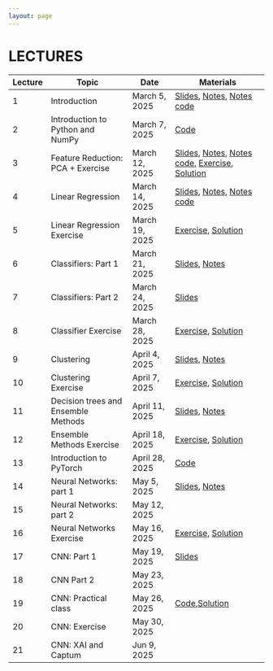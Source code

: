 ```yaml
---
layout: page
---
```


# LECTURES

| Lecture | Topic                                             | Date                | Materials |
|---------|---------------------------------------------------|---------------------|---------- |
| 1       | Introduction                                      | March 5, 2025       | [Slides](https://studentiunict-my.sharepoint.com/:b:/g/personal/simone_palazzo_unict_it/EYtBFAuI_TZCjtEb8kaVfKAB2Oshm1NNkU-s5BD7WFKxig?e=ttv7YD), [Notes](https://studentiunict-my.sharepoint.com/:b:/g/personal/simone_palazzo_unict_it/EfytM26ity9FtC7gsgW-MjMBmLFktm5qSQsx1DmopTustA?e=xPTb7S), [Notes code](https://studentiunict-my.sharepoint.com/:u:/g/personal/simone_palazzo_unict_it/EUTLU2QSepRAuNxUg6Q9CCcBpqz-QHnEg3gTJ_eIBELcMg?e=2DLndz)  |
| 2       | Introduction to Python and NumPy                  | March 7, 2025       | [Code](https://drive.google.com/file/d/1lKO-5PazdIo0f5hG6jUPvlCcpy6QL4BB/view?usp=sharing)    |
| 3       | Feature Reduction: PCA + Exercise                 | March 12, 2025      | [Slides](https://studentiunict-my.sharepoint.com/:b:/g/personal/simone_palazzo_unict_it/EceeUhhWm1hAin3HyQPpqFcBkf8Y0cYmqve4CbkOdGRdsg?e=tFanFa), [Notes](https://studentiunict-my.sharepoint.com/:b:/g/personal/simone_palazzo_unict_it/EVkrO15bhiJPnt4JEMozBu8BVOp65rjien7mDXHLywbc4Q?e=PRgO5J), [Notes code](https://studentiunict-my.sharepoint.com/:u:/g/personal/simone_palazzo_unict_it/EbTIu6xaU0BKsXqBIJc4B8EBPPxM_k3XDAqVMOClMq-4mA?e=YYunmh), [Exercise](https://studentiunict-my.sharepoint.com/:u:/g/personal/simone_palazzo_unict_it/EX4D6uBm84tCrPMeYKITsGcBWLhGndzLYnf0yCI1kSOX1A?e=r2smFT), [Solution](https://studentiunict-my.sharepoint.com/:u:/g/personal/simone_palazzo_unict_it/EcvqZWwP31dNnuBMF0X4bnkBjq2BtR_Xc6qPbuc-lMhh5Q?e=oxXzes) |
| 4       | Linear Regression                                 | March 14, 2025      | [Slides](https://studentiunict-my.sharepoint.com/:b:/g/personal/simone_palazzo_unict_it/EZ7AX9UBL2tLq3S57OpW8fIBf1w2sR7YanUwaZdTfPXz5g?e=fvRdoH), [Notes](https://studentiunict-my.sharepoint.com/:b:/g/personal/simone_palazzo_unict_it/ESnsJzxlNs9IpA-yqqRuC5UBB7NmmI27qRJRYT7cMjRa_A?e=96RM5H), [Notes code](https://studentiunict-my.sharepoint.com/:u:/g/personal/simone_palazzo_unict_it/ERHuMjp2RS5Ovi9tou9Id2gBYMxteF-afr_PbR0w6J7sPg?e=aKlMLO) |
| 5       | Linear Regression Exercise                        | March 19, 2025      | [Exercise](https://studentiunict-my.sharepoint.com/:u:/g/personal/simone_palazzo_unict_it/EemmIZ-e3jhJqsLflTI3OMgB74QC2DGu7qbsfT8g62ghng?e=vfqbIn), [Solution](https://studentiunict-my.sharepoint.com/:u:/g/personal/concetto_spampinato_unict_it/EfNxuGktpppJn9ZhzgM4aIUBTDw4vscjOdB5HOItK7-h9A?e=pkrU4w)    |
| 6       | Classifiers: Part 1                               | March 21, 2025      | [Slides](https://studentiunict-my.sharepoint.com/:b:/g/personal/concetto_spampinato_unict_it/EUGTVocAUwxHiCPc1GnX9vUBleNSawB1CrPpsEPqDr51Ag?e=aaLufH), [Notes](https://studentiunict-my.sharepoint.com/:b:/g/personal/concetto_spampinato_unict_it/EYX7dY7hs7dFo6k8gjKkW-gBM36EGZUp1e5_pHBKMOa8Og?e=dK9U5c)    |
  | 7       | Classifiers: Part 2                     | March 24, 2025      |   [Slides](https://studentiunict-my.sharepoint.com/:b:/g/personal/concetto_spampinato_unict_it/EUGTVocAUwxHiCPc1GnX9vUBleNSawB1CrPpsEPqDr51Ag?e=aaLufH)   |
| 8       | Classifier Exercise                               | March 28, 2025      | [Exercise](https://studentiunict-my.sharepoint.com/:u:/g/personal/simone_palazzo_unict_it/ES9zjP4MAuROv-foMpc1f5gBrL_nzTYkztPf4E6JJWOh2w?e=phhCdO), [Solution](https://studentiunict-my.sharepoint.com/:u:/g/personal/concetto_spampinato_unict_it/ETqtqOi5x7BFoUShcuI74wUBbAlt2mcXOZU_blqW74FHAw?e=PHUUjb)    |
| 9       | Clustering                                        | April 4, 2025       | [Slides](https://studentiunict-my.sharepoint.com/:b:/g/personal/simone_palazzo_unict_it/EaOWMcOZcxdMjWd4GeDfvN8BkB1dVizKB_oubktpEba5jw?e=z01HvR), [Notes](https://studentiunict-my.sharepoint.com/:b:/g/personal/simone_palazzo_unict_it/ESh0Gra4x-BLmXQucXY--gYBeMnOaHGbRpCThoSgQ4ZSCQ?e=k1BCCH)    |
| 10      | Clustering Exercise                               | April 7, 2025       | [Exercise](https://studentiunict-my.sharepoint.com/:u:/g/personal/simone_palazzo_unict_it/EXgGIbe6gl5Cql7jWttROksBWpBmiS7knerk8mLq1E8-GQ?e=BEP2Tw), [Solution](https://studentiunict-my.sharepoint.com/:u:/g/personal/concetto_spampinato_unict_it/Ebe34xGAxPBKvofmh_QN79gB3Tf8m95mBdTVTgqNGow-tA?e=3KQ880)    |
| 11      | Decision trees and Ensemble Methods                                  | April 11, 2025      |  [Slides](https://studentiunict-my.sharepoint.com/:b:/g/personal/concetto_spampinato_unict_it/Eb_XLgOHnzxLn1SpiCSx4ogBKHKFPMd7x7VV6WdmrisAiw?e=UPYFhO), [Notes](https://studentiunict-my.sharepoint.com/:b:/g/personal/concetto_spampinato_unict_it/EUIXpuJyw7NAs5sdQDWYm9MBE9GpTh7t25RToDnzeGo6Rg?e=rCuQXz)   |
| 12      | Ensemble Methods Exercise                         | April 18, 2025      |  [Exercise](https://studentiunict-my.sharepoint.com/:u:/g/personal/concetto_spampinato_unict_it/EeMiT2gPaj1MpirnTOp6csIBIxTxi8-MiLyfufFBBYGBVQ?e=6ecx1Y), [Solution](https://studentiunict-my.sharepoint.com/:u:/g/personal/concetto_spampinato_unict_it/EWdRdRIDq21Dn87ROzpj7lEBYBz80SbycUpU-BivDpqLYw?e=tpYcf2)   |
| 13      | Introduction to PyTorch                           | April 28, 2025      | [Code](https://studentiunict-my.sharepoint.com/:u:/g/personal/simone_palazzo_unict_it/EfeaeGt0_65JkGz20p12XloBiAPjKBBiVJ0wGxNa2allgA?e=7qie40)    |
| 14      | Neural Networks: part 1                           | May 5, 2025      | [Slides](https://studentiunict-my.sharepoint.com/:b:/g/personal/simone_palazzo_unict_it/EWIVtNDA6xRPjtKacPdJ6IEBJLNdAU4CnF3D9md17HJe5Q?e=5sDQ9D), [Notes](https://studentiunict-my.sharepoint.com/:b:/g/personal/simone_palazzo_unict_it/EQA5D01u7CRGi63mLIccexwBYgQESn4cDrpzv-lw7LK_TQ?e=zI73jL)    |
| 15      | Neural Networks: part 2                            | May 12, 2025        |     |
| 16      | Neural Networks Exercise                           | May 16, 2025        | [Exercise](https://studentiunict-my.sharepoint.com/:u:/g/personal/simone_palazzo_unict_it/EdA4g4Ou54lCncYht2vTGa4BrnGezsKvj3p2HY6RdqZhTQ?e=zaU9HW), [Solution](https://studentiunict-my.sharepoint.com/:u:/g/personal/simone_palazzo_unict_it/EQdc48v7mF9DkiI4Japz-NIB4ezDtqLYkKmUnbul2UFDKw?e=SPDxUf)    |
| 17      | CNN: Part 1                                        | May 19, 2025        |  [Slides](https://studentiunict-my.sharepoint.com/:b:/g/personal/concetto_spampinato_unict_it/ERqhAWy4oWNFmhtTSo-Ew4wBA--o4-PiXP4TzE2E4XXtkQ?e=OFulc8)   |
| 18      | CNN  Part 2                                        | May 23, 2025        |     |
| 19      | CNN: Practical class                               | May 26, 2025        |   [Code](https://studentiunict-my.sharepoint.com/:u:/g/personal/concetto_spampinato_unict_it/ESdbZAW1LaNLjU2iynmVgwkBwAxV-QgXIUcuHwFrJZKHdA?e=7bkewt),[Solution](https://studentiunict-my.sharepoint.com/:u:/g/personal/concetto_spampinato_unict_it/EVXMecHieFZFtQ1frbTpkFoB7F-CtOngyxI-MtAUqvnh2A?e=nvqKtN) |
| 20      | CNN: Exercise                                      | May 30, 2025        |     |
| 21      | CNN: XAI and Captum                                | Jun 9, 2025         |     |


